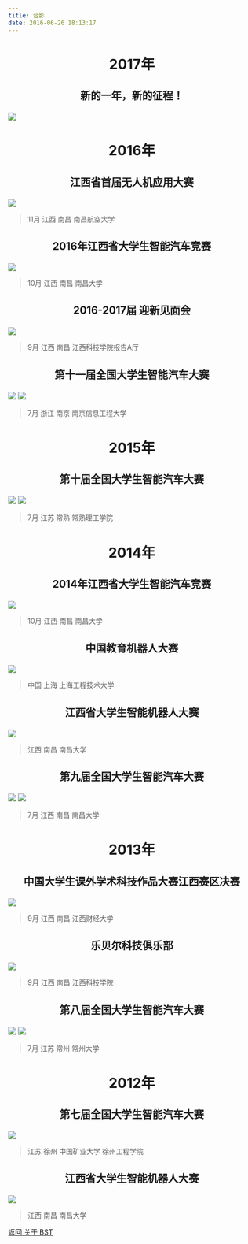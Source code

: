 ```yaml
---
title: 合影
date: 2016-06-26 18:13:17
---
```


# <p align="center">2017年</p>
## <p align="center">新的一年，新的征程！</p>
![](http://og9nrsw1n.bkt.clouddn.com/groupphoto_170405.JPG)

# <p align="center">2016年</p>

## <p align="center">江西省首届无人机应用大赛</p>

![](http://og9nrsw1n.bkt.clouddn.com/groupphoto_2016_11_04.jpg)

> 11月 江西 南昌 南昌航空大学

## <p align="center">2016年江西省大学生智能汽车竞赛</p>

![](http://og9nrsw1n.bkt.clouddn.com/groupphoto_16_10_15.png)

> 10月 江西 南昌 南昌大学
 
## <p align="center">2016-2017届 迎新见面会</p>

![](http://og9nrsw1n.bkt.clouddn.com/groupphoto_160920.jpeg)

> 9月 江西 南昌 江西科技学院报告A厅

## <p align="center">第十一届全国大学生智能汽车大赛</p>

![](http://og9nrsw1n.bkt.clouddn.com/groupphoto_160720.jpeg)
![](http://og9nrsw1n.bkt.clouddn.com/groupphoto_160718.jpeg)

> 7月 浙江 南京 南京信息工程大学 

# <p align="center">2015年</p>
## <p align="center">第十届全国大学生智能汽车大赛</p>
![](http://og9nrsw1n.bkt.clouddn.com/2015%E6%99%BA%E8%83%BD%E8%BD%A6%E5%B8%B8%E7%86%9F%E5%8C%BA%E8%B5%9BP7220004.JPG)
![](http://og9nrsw1n.bkt.clouddn.com/2015%E6%99%BA%E8%83%BD%E8%BD%A6%E5%B8%B8%E7%86%9F%E5%8C%BA%E8%B5%9BQQ%E5%9B%BE%E7%89%8720150826135642.jpg)
> 7月 江苏 常熟 常熟理工学院

# <p align="center">2014年</p>
## <p align="center">2014年江西省大学生智能汽车竞赛</p>

![](http://og9nrsw1n.bkt.clouddn.com/%E8%93%9D%E8%89%B2%E6%8A%80%E6%9C%AF%E5%B7%A5%E4%BD%9C%E5%AE%A4%E4%BB%A3%E8%A1%A8%E6%B1%9F%E8%A5%BF%E7%A7%91%E6%8A%80%E5%AD%A6%E9%99%A2%E5%8F%82%E5%8A%A0%E6%B1%9F%E8%A5%BF%E7%9C%81%E5%A4%A7%E5%AD%A6%E7%94%9F%E6%99%BA%E8%83%BD%E6%B1%BD%E8%BD%A6%E7%AB%9E%E9%80%9F%E8%B5%9B4.jpeg)

> 10月 江西 南昌 南昌大学

## <p align="center">中国教育机器人大赛</p>
![](http://og9nrsw1n.bkt.clouddn.com/groupphoto_14_4.jpg)
> 中国 上海 上海工程技术大学

## <p align="center">江西省大学生智能机器人大赛</p>
![](http://og9nrsw1n.bkt.clouddn.com/groupphoto_2014_1.jpg)
> 江西 南昌 南昌大学

## <p align="center">第九届全国大学生智能汽车大赛</p>
![](http://og9nrsw1n.bkt.clouddn.com/groupphoto_2014_2.jpg)
![](http://og9nrsw1n.bkt.clouddn.com/groupphoto_2014_3.jpg)
> 7月 江西 南昌 南昌大学

# <p align="center">2013年</p>
## <p align="center">中国大学生课外学术科技作品大赛江西赛区决赛</p>
![](http://og9nrsw1n.bkt.clouddn.com/groupphoto_13_4.jpeg)

> 9月 江西 南昌 江西财经大学

## <p align="center">乐贝尔科技俱乐部</p>

![](http://og9nrsw1n.bkt.clouddn.com/groupphoto_13_3.jpeg)

> 9月 江西 南昌 江西科技学院

## <p align="center">第八届全国大学生智能汽车大赛</p>
![](http://og9nrsw1n.bkt.clouddn.com/groupphoto_13_1.jpg)
![](http://og9nrsw1n.bkt.clouddn.com/groupphoto_13_2.jpg)
> 7月 江苏 常州 常州大学

# <p align="center">2012年</p>
## <p align="center">第七届全国大学生智能汽车大赛</p>
![](http://og9nrsw1n.bkt.clouddn.com/groupphoto_12_2.jpeg)
> 江苏 徐州 中国矿业大学 徐州工程学院

## <p align="center">江西省大学生智能机器人大赛</p>
![](http://og9nrsw1n.bkt.clouddn.com/groupphoto_12_1.jpg)
> 江西 南昌 南昌大学

<!--
# <p align="center">2011年</p>
![](http://og9nrsw1n.bkt.clouddn.com/groupphoto_11_06_24.jpeg)
-->
[返回 关于 BST](../)